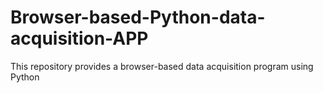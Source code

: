 # Browser-based-Python-data-acquisition-APP
This repository provides a browser-based data acquisition program using Python
